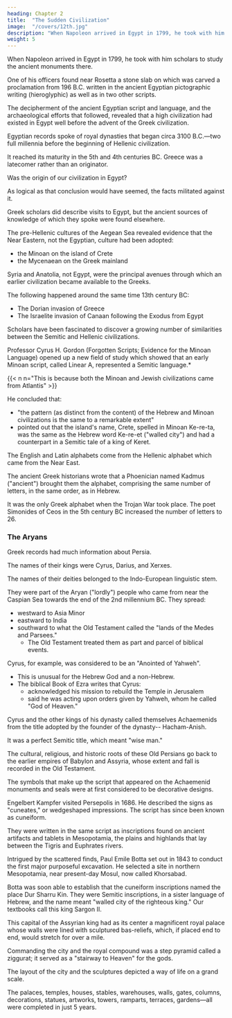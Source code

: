 ```yaml
---
heading: Chapter 2
title:  "The Sudden Civilization"
image:  "/covers/12th.jpg"
description: "When Napoleon arrived in Egypt in 1799, he took with him scholars to study the ancient monuments there"
weight: 5
---
```




When Napoleon arrived in Egypt in 1799, he took with him scholars to study the ancient monuments there. 

One of his officers found near Rosetta a stone slab on which was carved a proclamation from 196 B.C. written in the ancient Egyptian pictographic writing (hieroglyphic) as well as in two other scripts.

The decipherment of the ancient Egyptian script and language, and the archaeological efforts that followed, revealed that a high civilization had existed in Egypt well before the advent of the Greek civilization.

Egyptian records spoke of royal dynasties that began circa 3100 B.C.—two full millennia before the beginning of Hellenic civilization. 

It reached its maturity in the 5th and 4th centuries BC. Greece was a latecomer rather than an originator. 

Was the origin of our civilization in Egypt?

As logical as that conclusion would have seemed, the facts militated against it. 

Greek scholars did describe visits to Egypt, but the ancient sources of knowledge of which they spoke were found elsewhere. 



The pre-Hellenic cultures of the Aegean Sea revealed evidence that the Near Eastern, not the Egyptian, culture had been adopted:
- the Minoan on the island of Crete
- the Mycenaean on the Greek mainland


Syria and Anatolia, not Egypt, were the principal avenues through which an earlier civilization became available to the Greeks.



The following happened around the same time 13th century BC:
- The Dorian invasion of Greece
- The Israelite invasion of Canaan following the Exodus from Egypt

Scholars have been fascinated to discover a growing number of similarities between the Semitic and Hellenic civilizations. 

Professor Cyrus H. Gordon (Forgotten Scripts; Evidence for the Minoan Language) opened up a new field of study which showed that an early Minoan script, called Linear A, represented a Semitic language.*

{{< n n="This is because both the Minoan and Jewish civilizations came from Atlantis" >}}

He concluded that:
- "the pattern (as distinct from the content) of the Hebrew and Minoan civilizations is the same to a remarkable extent"
- pointed out that the island's name, Crete, spelled in Minoan Ke-re-ta, was the same as the Hebrew word Ke-re-et ("walled city") and had a counterpart in a Semitic tale of a king of Keret.


The English and Latin alphabets come from the Hellenic alphabet which came from the Near East. 

The ancient Greek historians wrote that a Phoenician named Kadmus ("ancient") brought them the alphabet, comprising the same number of letters, in the same order, as in Hebrew.

It was the only Greek alphabet when the Trojan War took place. The poet Simonides of Ceos in the 5th century BC increased the number of letters to 26.

<!-- That Greek and Latin writing, and thus the whole foundation of our Western culture, were adopted from the Near East can easily be demonstrated by comparing the order, names, signs, and even numerical values of the original Near Eastern alphabet with the much later ancient Greek and the more recent Latin. -->

<!-- (Fig. 4)
(1) "H", commonly transliterated as "H" for simplicity, is pronounced in the Sumerian and
Semitic languages as "CH" in the Scottish or German "loch".
 (2) "S", commonly transliterated as "S" for simplicity, is pronounced in the Sumerian and
Semitic languages as "TS". -->

<!-- The scholars were aware, of course, of Greek contacts with the Near East in the
first millennium B.C., culminating with the defeat of the Persians by Alexander the
Macedonian in 331 BC.  -->


### The Aryans

Greek records had much information about Persia.

 <!-- and their lands (which roughly paralleled today's Iran).  -->

The names of their kings were Cyrus, Darius, and Xerxes.

The names of their deities belonged to the Indo-European linguistic stem.

They were part of the Aryan ("lordly") people who came from near the Caspian Sea towards the end of the 2nd millennium BC. They spread:
- westward to Asia Minor
- eastward to India
- southward to what the Old Testament called the "lands of the Medes and Parsees."
  - The Old Testament treated them as part and parcel of biblical events.

Cyrus, for example, was considered to be an "Anointed of Yahweh".
- This is unusual for the Hebrew God and a non-Hebrew.
- The biblical Book of Ezra writes that Cyrus:
  - acknowledged his mission to rebuild the Temple in Jerusalem
  - said he was acting upon orders given by Yahweh, whom he called "God of Heaven."

Cyrus and the other kings of his dynasty called themselves Achaemenids from the title adopted by the founder of the dynasty-- Hacham-Anish. 

It was a perfect Semitic title, which meant "wise man." 

<!-- By and large,
scholars have neglected to investigate the many leads that may point to
similarities between the Hebrew God Yahweh and the deity Achaemenids called
"Wise Lord," whom they depicted as hovering in the skies within a Winged Globe,
as shown on the royal seal of Darius. (Fig. 5) -->


The cultural, religious, and historic roots of these Old Persians go back to the earlier empires of Babylon and Assyria, whose extent and fall is recorded in the Old Testament. 

The symbols that make up the script that appeared on the Achaemenid monuments and seals were at first considered to be decorative designs. 

Engelbert Kampfer visited Persepolis in 1686. He described the signs as "cuneates," or wedgeshaped impressions. The script has since been known as cuneiform.

They were written in the same script as inscriptions found on ancient artifacts and tablets in Mesopotamia, the plains and highlands that lay between the Tigris and Euphrates rivers. 

Intrigued by the scattered finds, Paul Emile Botta set out in 1843 to conduct the first major purposeful excavation. He selected a site in northern Mesopotamia, near present-day Mosul, now called Khorsabad. 

Botta was soon able to establish that the cuneiform inscriptions named the place Dur Sharru Kin. They were Semitic inscriptions, in a sister language of Hebrew, and the name meant "walled city of the righteous king." Our textbooks call this king Sargon II. 

This capital of the Assyrian king had as its center a magnificent royal palace whose walls were lined with sculptured bas-reliefs, which, if placed end to end, would stretch for over a mile.

Commanding the city and the royal compound was a step pyramid called a ziggurat; it served as a "stairway to Heaven" for the gods.

The layout of the city and the sculptures depicted a way of life on a grand scale.

The palaces, temples, houses, stables, warehouses, walls, gates, columns, decorations, statues, artworks, towers, ramparts, terraces, gardens—all were completed in just 5 years.

<!-- ccording to Georges Contenau (La Vie Quotidienne a Babylone et en Assyrie), "the imagination reels before the potential strength of an empire which could accomplish so much in such a short space of time," some 3,000 years ago. -->

